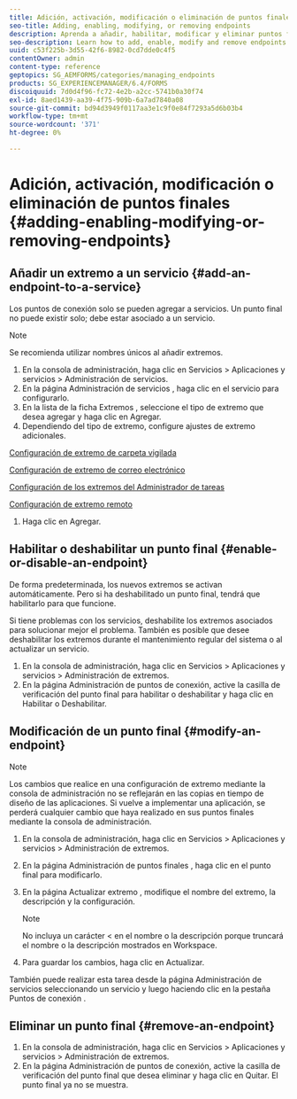```yaml
---
title: Adición, activación, modificación o eliminación de puntos finales
seo-title: Adding, enabling, modifying, or removing endpoints
description: Aprenda a añadir, habilitar, modificar y eliminar puntos finales.
seo-description: Learn how to add, enable, modify and remove endpoints.
uuid: c53f225b-3d55-42f6-8982-0cd7dde0c4f5
contentOwner: admin
content-type: reference
geptopics: SG_AEMFORMS/categories/managing_endpoints
products: SG_EXPERIENCEMANAGER/6.4/FORMS
discoiquuid: 7d0d4f96-fc72-4e2b-a2cc-5741b0a30f74
exl-id: 8aed1439-aa39-4f75-909b-6a7ad7840a08
source-git-commit: bd94d3949f0117aa3e1c9f0e84f7293a5d6b03b4
workflow-type: tm+mt
source-wordcount: '371'
ht-degree: 0%

---
```


# Adición, activación, modificación o eliminación de puntos finales {#adding-enabling-modifying-or-removing-endpoints}

## Añadir un extremo a un servicio {#add-an-endpoint-to-a-service}

Los puntos de conexión solo se pueden agregar a servicios. Un punto final no puede existir solo; debe estar asociado a un servicio.

>[!NOTE]
>
>Se recomienda utilizar nombres únicos al añadir extremos.

1. En la consola de administración, haga clic en Servicios > Aplicaciones y servicios > Administración de servicios.
1. En la página Administración de servicios , haga clic en el servicio para configurarlo.
1. En la lista de la ficha Extremos , seleccione el tipo de extremo que desea agregar y haga clic en Agregar.
1. Dependiendo del tipo de extremo, configure ajustes de extremo adicionales.

[Configuración de extremo de carpeta vigilada](/help/forms/using/admin-help/configuring-watched-folder-endpoints.md#watched-folder-endpoint-settings)

[Configuración de extremo de correo electrónico](/help/forms/using/admin-help/configuring-email-endpoints.md#email-endpoint-settings)

[Configuración de los extremos del Administrador de tareas](/help/forms/using/admin-help/configuring-task-manager-endpoints.md#configuring-task-manager-endpoints)

[Configuración de extremo remoto](/help/forms/using/admin-help/configuring-remoting-endpoints.md#remoting-endpoint-settings)

1. Haga clic en Agregar.

## Habilitar o deshabilitar un punto final {#enable-or-disable-an-endpoint}

De forma predeterminada, los nuevos extremos se activan automáticamente. Pero si ha deshabilitado un punto final, tendrá que habilitarlo para que funcione.

Si tiene problemas con los servicios, deshabilite los extremos asociados para solucionar mejor el problema. También es posible que desee deshabilitar los extremos durante el mantenimiento regular del sistema o al actualizar un servicio.

1. En la consola de administración, haga clic en Servicios > Aplicaciones y servicios > Administración de extremos.
1. En la página Administración de puntos de conexión, active la casilla de verificación del punto final para habilitar o deshabilitar y haga clic en Habilitar o Deshabilitar.

## Modificación de un punto final {#modify-an-endpoint}

>[!NOTE]
>
>Los cambios que realice en una configuración de extremo mediante la consola de administración no se reflejarán en las copias en tiempo de diseño de las aplicaciones. Si vuelve a implementar una aplicación, se perderá cualquier cambio que haya realizado en sus puntos finales mediante la consola de administración.

1. En la consola de administración, haga clic en Servicios > Aplicaciones y servicios > Administración de extremos.
1. En la página Administración de puntos finales , haga clic en el punto final para modificarlo.
1. En la página Actualizar extremo , modifique el nombre del extremo, la descripción y la configuración.

   >[!NOTE]
   >
   >No incluya un carácter &lt; en el nombre o la descripción porque truncará el nombre o la descripción mostrados en Workspace.

1. Para guardar los cambios, haga clic en Actualizar.

También puede realizar esta tarea desde la página Administración de servicios seleccionando un servicio y luego haciendo clic en la pestaña Puntos de conexión .

## Eliminar un punto final {#remove-an-endpoint}

1. En la consola de administración, haga clic en Servicios > Aplicaciones y servicios > Administración de extremos.
1. En la página Administración de puntos de conexión, active la casilla de verificación del punto final que desea eliminar y haga clic en Quitar. El punto final ya no se muestra.
